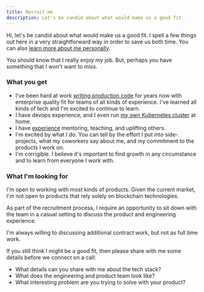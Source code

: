 ```yaml
---
title: Recruit me
description: Let's be candid about what would make us a good fit
---
```


Hi, let's be candid about what would make us a good fit. I spell a few things
out here in a very straightforward way in order to save us both time. You can
also [learn more about me personally](/about).

You should know that I really enjoy my job. But, perhaps you have something that
I won't want to miss.

### What you get

- I've been hard at work
  [writing production code](https://github.com/brettinternet) for years now with
  enterprise quality fit for teams of all kinds of experience. I've learned all
  kinds of tech and I'm excited to continue to learn.
- I have devops experience, and I even run [my own Kubernetes cluster](/homelab)
  at home.
- I have [experience](https://go.gardiner.cloud/resume) mentoring, teaching, and
  uplifting others.
- I'm excited by what I do. You can tell by the effort I put into side-projects,
  what my coworkers say about me, and my commitment to the products I work on.
- I'm corrigible. I believe it's important to find growth in any circumstance
  and to learn from everyone I work with.

### What I'm looking for

I'm open to working with most kinds of products. Given the current market, I'm
not open to products that rely solely on blockchain technologies.

As part of the recruitment process, I require an opportunity to sit down with
the team in a casual setting to discuss the product and engineering experience.

I'm always willing to discussing additional contract work, but not as full time
work.

If you still think I might be a good fit, then please share with me some details
before we connect on a call:

- What details can you share with me about the tech stack?
- What does the engineering and product team look like?
- What interesting problem are you trying to solve with your product?
